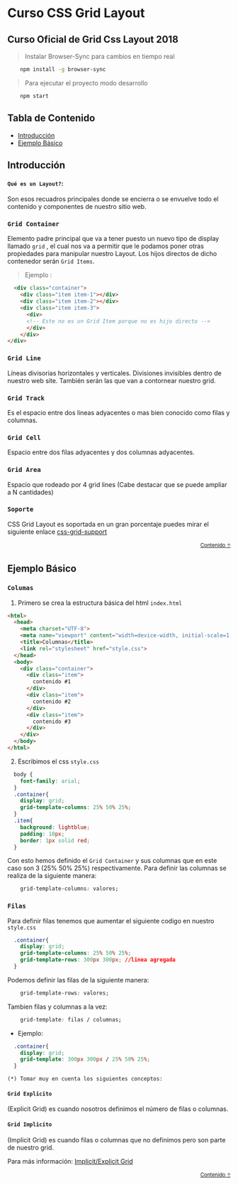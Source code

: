 # Curso CSS Grid Layout 

## Curso Oficial de Grid Css Layout 2018

> Instalar Browser-Sync para cambios en tiempo real
```sh
    npm install -g browser-sync
```
> Para ejecutar el proyecto modo desarrollo
```sh
    npm start
```

## Tabla de Contenido
  - [Introducción](#introducción)
  - [Ejemplo Básico](#ejemplo-basico)

## Introducción

#### `Qué es un Layout?`:
  Son esos recuadros principales donde se encierra o se envuelve todo el contenido y componentes de nuestro sitio web.

### `Grid Container`
  Elemento padre principal que va a tener puesto un nuevo tipo de display llamado `grid` , el cual nos va a permitir que le podamos poner otras propiedades para manipular nuestro Layout. Los hijos directos de dicho contenedor serán `Grid Items`.
  > Ejemplo :
```html
  <div class="container">
    <div class="item item-1"></div>
    <div class="item item-2"></div>
    <div class="item item-3">
      <div>
      <!-- Este no es un Grid Item porque no es hijo directo -->
      </div>
    </div>
</div>
```
### `Grid Line`
  Líneas divisorias horizontales y verticales.
  Divisiones invisibles dentro de nuestro web site.
  También serán las que van a contornear nuestro grid.

### `Grid Track`
  Es el espacio entre dos lineas adyacentes o mas bien conocido como filas y columnas.

### `Grid Cell`
  Espacio entre dos filas adyacentes y dos columnas adyacentes.

### `Grid Area`
  Espacio que rodeado por 4 grid lines (Cabe destacar que se puede ampliar a N cantidades)

### `Soporte`
  CSS Grid Layout es soportada en un gran
  porcentaje puedes mirar el siguiente
  enlace [css-grid-support](https://caniuse.com/#feat=css-grid)


<div align="right">
  <small><a href="#tabla-de-contenido">Contenido 🡡</a></small>
</div>

## Ejemplo Básico


### `Columas`
1. Primero se crea la estructura básica del html `index.html`

```html
<html>
  <head>
    <meta charset="UTF-8">
    <meta name="viewport" content="width=device-width, initial-scale=1.0">
    <title>Columnas</title>
    <link rel="stylesheet" href="style.css">
  </head>
  <body>
    <div class="container">
      <div class="item">
        contenido #1
      </div>
      <div class="item">
        contenido #2
      </div>
      <div class="item">
        contenido #3
      </div>
    </div>
  </body>
</html>
```

2. Escribimos el css `style.css`

```css
  body {
    font-family: arial;
  }
  .container{
    display: grid;
    grid-template-columns: 25% 50% 25%;
  }
  .item{
    background: lightblue;
    padding: 10px;
    border: 1px solid red;
  }
```

Con esto hemos definido el `Grid Container` y sus columnas que en
este caso son 3 (25% 50% 25%) respectivamente.
Para definir las columnas se realiza de la siguiente manera:
```css
    grid-template-columns: valores;
```

### `Filas`
  Para definir filas tenemos que aumentar
  el siguiente codigo en nuestro `style.css`

```css
  .container{
    display: grid;
    grid-template-columns: 25% 50% 25%;
    grid-template-rows: 300px 300px; //linea agregada
  }
```

Podemos definir las filas de la siguiente manera:
```css
    grid-template-rows: valores;
```
Tambien filas y columnas a la vez:
```css
    grid-template: filas / columnas;
```
- Ejemplo:
```css
  .container{
    display: grid;
    grid-template: 300px 300px / 25% 50% 25%;
  }
```
`(*) Tomar muy en cuenta los siguientes conceptos:`

#### `Grid Explicito`
  (Explicit Grid) es cuando nosotros definimos
  el número de filas o columnas.

#### `Grid Implicito`
  (Implicit Grid) es cuando filas o columnas
  que no definimos pero son parte de nuestro grid.

  Para más información: [Implicit/Explicit Grid](https://www.quackit.com/css/grid/tutorial/explicit_vs_implicit_grid.)


<div align="right">
  <small><a href="#tabla-de-contenido">Contenido 🡡</a></small>
</div>